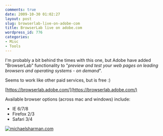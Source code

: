 ```yaml
---
comments: true
date: 2009-10-30 01:02:27
layout: post
slug: browserlab-live-on-adobe-com
title: BrowserLab live on adobe.com
wordpress_id: 776
categories:
- Misc
- Tools
---
```


I'm probably a bit behind the times with this one, but Adobe have added "BrowserLab" functionality to "_preview and test your web pages on leading browsers and operating systems - on demand_". 

Seems to work like other paid services, but is free :)

[https://browserlab.adobe.com/](https://browserlab.adobe.com/)

Available browser options (across mac and windows) include:

  * IE 6/7/8
  * Firefox 2/3
  * Safari 3/4

[![michaelsharman.com](http://www.chapter31.com/wp-content/uploads/2009/10/Screen-shot-2009-10-30-at-11.58.48-AM-300x166.png)](http://www.chapter31.com/wp-content/uploads/2009/10/Screen-shot-2009-10-30-at-11.58.48-AM.png)
